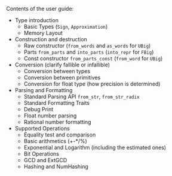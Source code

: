 Contents of the user guide:
- Type introduction
  - Basic Types (`Sign`, `Approximation`)
  - Memory Layout
- Construction and destruction
  - Raw constructor (`from_words` and `as_words` for `UBig`)
  - Parts `from_parts` and `into_parts` (`into_repr` for `FBig`)
  - Const constructor `from_parts_const` (`from_word` for `UBig`)
- Conversion (clarify fallible or infallible)
  - Conversion between types
  - Conversion between primitives
  - Conversion for float type (how precision is determined)
- Parsing and Formatting
  - Standard Parsing API `from_str`, `from_str_radix`
  - Standard Formatting Traits
  - Debug Print
  - Float number parsing
  - Rational number formatting
- Supported Operations
  - Equality test and comparison
  - Basic arithmetics (+-*/%)
  - Exponential and Logarithm (including the estimated ones)
  - Bit Operations
  - GCD and ExtGCD
  - Hashing and NumHashing
